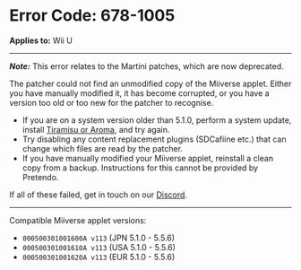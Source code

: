 # Error Code: 678-1005
**Applies to:** Wii U

---

***Note:*** This error relates to the Martini patches, which are now deprecated.

The patcher could not find an unmodified copy of the Miiverse applet. Either you have manually modified it, it has
become corrupted, or you have a version too old or too new for the patcher to recognise.

- If you are on a system version older than 5.1.0, perform a system update, install
  [Tiramisu or Aroma](https://wiiu.hacks.guide), and try again.
- Try disabling any content replacement plugins (SDCafiine etc.) that can change which files are read by the patcher.
- If you have manually modified your Miiverse applet, reinstall a clean copy from a backup. Instructions for this
  cannot be provided by Pretendo.

If all of these failed, get in touch on our [Discord](https://discord.gg/pretendo).

---

Compatible Miiverse applet versions:
 - `000500301001600A v113` (JPN 5.1.0 - 5.5.6)
 - `000500301001610A v113` (USA 5.1.0 - 5.5.6)
 - `000500301001620A v113` (EUR 5.1.0 - 5.5.6)
